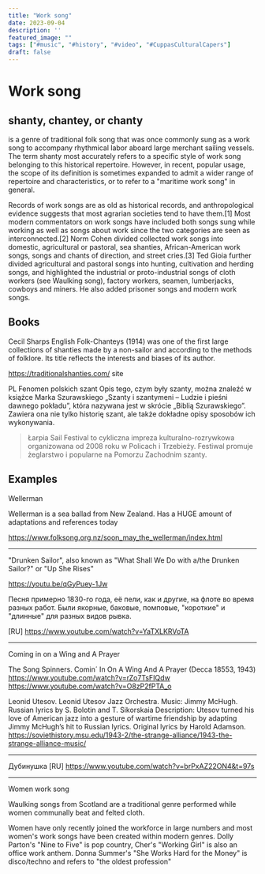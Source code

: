 ```yaml
---
title: "Work song"
date: 2023-09-04
description: ''
featured_image: ""
tags: ["#music", "#history", "#video", "#CuppasCulturalCapers"]
draft: false
---
```



# Work song

## shanty, chantey, or chanty

is a genre of traditional folk song that was once commonly sung as a work song to accompany rhythmical labor aboard large merchant sailing vessels. The term shanty most accurately refers to a specific style of work song belonging to this historical repertoire. However, in recent, popular usage, the scope of its definition is sometimes expanded to admit a wider range of repertoire and characteristics, or to refer to a "maritime work song" in general.

Records of work songs are as old as historical records, and anthropological evidence suggests that most agrarian societies tend to have them.[1] Most modern commentators on work songs have included both songs sung while working as well as songs about work since the two categories are seen as interconnected.[2] Norm Cohen divided collected work songs into domestic, agricultural or pastoral, sea shanties, African-American work songs, songs and chants of direction, and street cries.[3] Ted Gioia further divided agricultural and pastoral songs into hunting, cultivation and herding songs, and highlighted the industrial or proto-industrial songs of cloth workers (see Waulking song), factory workers, seamen, lumberjacks, cowboys and miners. He also added prisoner songs and modern work songs.

## Books

Cecil Sharps English Folk-Chanteys (1914) was one of the first large collections of shanties made by a non-sailor and according to the methods of folklore. Its title reflects the interests and biases of its author.

https://traditionalshanties.com/ site


PL
Fenomen polskich szant
Opis tego, czym były szanty, można znaleźć w książce Marka Szurawskiego „Szanty i szantymeni – Ludzie i pieśni dawnego pokładu”, która nazywana jest w skrócie „Biblią Szurawskiego”. Zawiera ona nie tylko historię szant, ale także dokładne opisy sposobów ich wykonywania.
> Łarpia Sail Festival to cykliczna impreza kulturalno-rozrywkowa organizowana od 2008 roku w Policach i Trzebieży. Festiwal promuje żeglarstwo i popularne na Pomorzu Zachodnim szanty.


## Examples

Wellerman 

Wellerman is a sea ballad from New Zealand.
Has a HUGE amount of adaptations and references today

https://www.folksong.org.nz/soon_may_the_wellerman/index.html

***

"Drunken Sailor", also known as "What Shall We Do with a/the Drunken Sailor?" or "Up She Rises"

https://youtu.be/qGyPuey-1Jw

Песня примерно 1830-го года, её пели, как и другие, на флоте во время разных работ. Были якорные, баковые, помповые, "короткие" и "длинные" для разных видов рывка.

[RU] https://www.youtube.com/watch?v=YaTXLKRVoTA

***

Coming in on a Wing and A Prayer

The Song Spinners. Comin´ In On A Wing And A Prayer (Decca 18553, 1943) https://www.youtube.com/watch?v=rZo7TsFIQdw
https://www.youtube.com/watch?v=O8zP2fPTA_o

Leonid Utesov. Leonid Utesov Jazz Orchestra. Music: Jimmy McHugh. Russian lyrics by S. Bolotin and T. Sikorskaia
Description: Utesov turned his love of American jazz into a gesture of wartime friendship by adapting Jimmy McHugh’s hit to Russian lyrics. Original lyrics by Harold Adamson.
https://soviethistory.msu.edu/1943-2/the-strange-alliance/1943-the-strange-alliance-music/

***

Дубинушка
[RU] https://www.youtube.com/watch?v=brPxAZ22ON4&t=97s

***

Women work song

Waulking songs from Scotland are a traditional genre performed while women communally beat and felted cloth.

Women have only recently joined the workforce in large numbers and most women's work songs have been created within modern genres. Dolly Parton's "Nine to Five" is pop country, Cher's "Working Girl" is also an office work anthem. Donna Summer's "She Works Hard for the Money" is disco/techno and refers to "the oldest profession"